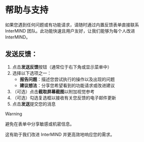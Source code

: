 # 帮助与支持

如果您遇到任何问题或有功能请求，请随时通过内置反馈表单直接联系 InterMIND 团队。此功能快速且用户友好，让我们能够为每个人改进 InterMIND。

## 发送反馈：

1. 点击**发送反馈**按钮（通常位于右下角或显示菜单中）
2. 选择以下选项之一：
   - **报告问题**：描述您尝试执行的操作以及出现的问题
   - **建议想法**：分享您希望看到的功能请求或改进建议
3. （可选）点击**截取屏幕截图**以附加视觉参考
4. （可选）勾选复选框以接收有关您反馈的电子邮件更新
5. 点击**发送**提交您的消息

> [!WARNING]
> 避免在表单中分享敏感或机密信息。

这有助于我们改进 InterMIND 并更高效地响应您的需求。